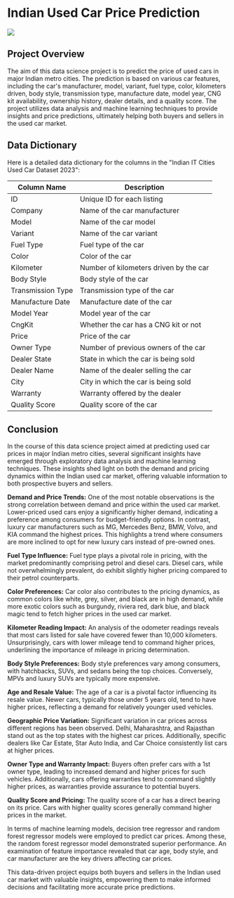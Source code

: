 # Indian Used Car Price Prediction
![](http://cdn.dribbble.com/users/1239720/screenshots/3506944/car_mg.gif)
## Project Overview
The aim of this data science project is to predict the price of used cars in major Indian metro cities. The prediction is based on various car features, including the car's manufacturer, model, variant, fuel type, color, kilometers driven, body style, transmission type, manufacture date, model year, CNG kit availability, ownership history, dealer details, and a quality score. The project utilizes data analysis and machine learning techniques to provide insights and price predictions, ultimately helping both buyers and sellers in the used car market.

## Data Dictionary
Here is a detailed data dictionary for the columns in the "Indian IT Cities Used Car Dataset 2023":

| Column Name       | Description                                    |
|-------------------|------------------------------------------------|
| ID                | Unique ID for each listing                     |
| Company           | Name of the car manufacturer                   |
| Model             | Name of the car model                          |
| Variant           | Name of the car variant                        |
| Fuel Type         | Fuel type of the car                           |
| Color             | Color of the car                               |
| Kilometer         | Number of kilometers driven by the car        |
| Body Style        | Body style of the car                          |
| Transmission Type | Transmission type of the car                   |
| Manufacture Date  | Manufacture date of the car                    |
| Model Year        | Model year of the car                          |
| CngKit            | Whether the car has a CNG kit or not          |
| Price             | Price of the car                               |
| Owner Type        | Number of previous owners of the car          |
| Dealer State      | State in which the car is being sold          |
| Dealer Name       | Name of the dealer selling the car            |
| City              | City in which the car is being sold            |
| Warranty          | Warranty offered by the dealer                |
| Quality Score     | Quality score of the car                       |

## Conclusion
In the course of this data science project aimed at predicting used car prices in major Indian metro cities, several significant insights have emerged through exploratory data analysis and machine learning techniques. These insights shed light on both the demand and pricing dynamics within the Indian used car market, offering valuable information to both prospective buyers and sellers.

**Demand and Price Trends:**
One of the most notable observations is the strong correlation between demand and price within the used car market. Lower-priced used cars enjoy a significantly higher demand, indicating a preference among consumers for budget-friendly options. In contrast, luxury car manufacturers such as MG, Mercedes Benz, BMW, Volvo, and KIA command the highest prices. This highlights a trend where consumers are more inclined to opt for new luxury cars instead of pre-owned ones.

**Fuel Type Influence:**
Fuel type plays a pivotal role in pricing, with the market predominantly comprising petrol and diesel cars. Diesel cars, while not overwhelmingly prevalent, do exhibit slightly higher pricing compared to their petrol counterparts.

**Color Preferences:**
Car color also contributes to the pricing dynamics, as common colors like white, grey, silver, and black are in high demand, while more exotic colors such as burgundy, riviera red, dark blue, and black magic tend to fetch higher prices in the used car market.

**Kilometer Reading Impact:**
An analysis of the odometer readings reveals that most cars listed for sale have covered fewer than 10,000 kilometers. Unsurprisingly, cars with lower mileage tend to command higher prices, underlining the importance of mileage in pricing determination.

**Body Style Preferences:**
Body style preferences vary among consumers, with hatchbacks, SUVs, and sedans being the top choices. Conversely, MPVs and luxury SUVs are typically more expensive.

**Age and Resale Value:**
The age of a car is a pivotal factor influencing its resale value. Newer cars, typically those under 5 years old, tend to have higher prices, reflecting a demand for relatively younger used vehicles.

**Geographic Price Variation:**
Significant variation in car prices across different regions has been observed. Delhi, Maharashtra, and Rajasthan stand out as the top states with the highest car prices. Additionally, specific dealers like Car Estate, Star Auto India, and Car Choice consistently list cars at higher prices.

**Owner Type and Warranty Impact:**
Buyers often prefer cars with a 1st owner type, leading to increased demand and higher prices for such vehicles. Additionally, cars offering warranties tend to command slightly higher prices, as warranties provide assurance to potential buyers.

**Quality Score and Pricing:**
The quality score of a car has a direct bearing on its price. Cars with higher quality scores generally command higher prices in the market.

In terms of machine learning models, decision tree regressor and random forest regressor models were employed to predict car prices. Among these, the random forest regressor model demonstrated superior performance. An examination of feature importance revealed that car age, body style, and car manufacturer are the key drivers affecting car prices.

This data-driven project equips both buyers and sellers in the Indian used car market with valuable insights, empowering them to make informed decisions and facilitating more accurate price predictions.
